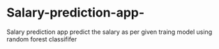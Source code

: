 # Salary-prediction-app-
Salary prediction app predict the salary as per given traing model using random forest classififer
